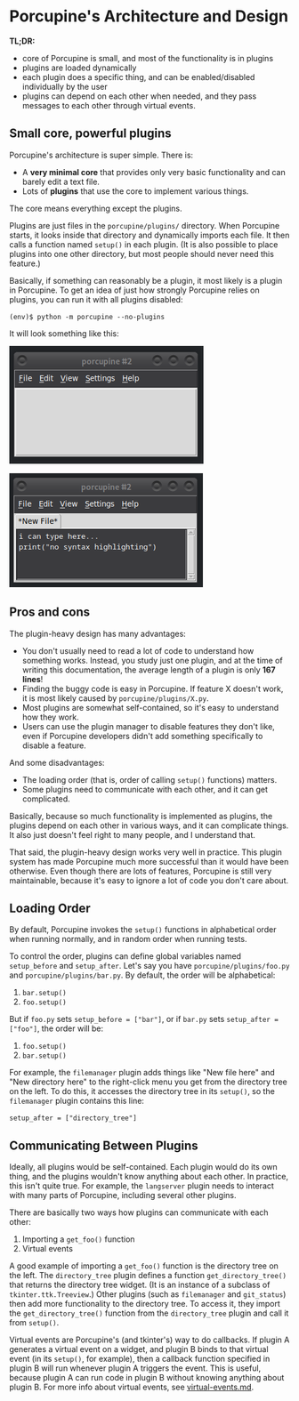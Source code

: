 # Porcupine's Architecture and Design

**TL;DR:**
- core of Porcupine is small, and most of the functionality is in plugins
- plugins are loaded dynamically
- each plugin does a specific thing, and can be enabled/disabled individually by the user
- plugins can depend on each other when needed, and they pass messages to each other through virtual events.


## Small core, powerful plugins

Porcupine's architecture is super simple. There is:
- A **very minimal core** that provides only very basic functionality and can barely edit a text file.
- Lots of **plugins** that use the core to implement various things.

The core means everything except the plugins.

Plugins are just files in the `porcupine/plugins/` directory.
When Porcupine starts, it looks inside that directory and dynamically imports each file.
It then calls a function named `setup()` in each plugin.
(It is also possible to place plugins into one other directory, but most people should never need this feature.)

Basically, if something can reasonably be a plugin, it most likely is a plugin in Porcupine.
To get an idea of just how strongly Porcupine relies on plugins,
you can run it with all plugins disabled:

```
(env)$ python -m porcupine --no-plugins
```

It will look something like this:

![Screenshot of porcupine without plugins 1](no-plugins-1.png)

![Screenshot of porcupine without plugins 2](no-plugins-2.png)


## Pros and cons

The plugin-heavy design has many advantages:
- You don't usually need to read a lot of code to understand how something works.
    Instead, you study just one plugin, and at the time of writing this documentation,
    the average length of a plugin is only **167 lines**!
- Finding the buggy code is easy in Porcupine.
    If feature X doesn't work, it is most likely caused by `porcupine/plugins/X.py`.
- Most plugins are somewhat self-contained, so it's easy to understand how they work.
- Users can use the plugin manager to disable features they don't like,
    even if Porcupine developers didn't add something specifically to disable a feature.

And some disadvantages:
- The loading order (that is, order of calling `setup()` functions) matters.
- Some plugins need to communicate with each other, and it can get complicated.

Basically, because so much functionality is implemented as plugins,
the plugins depend on each other in various ways, and it can complicate things.
It also just doesn't feel right to many people, and I understand that.

That said, the plugin-heavy design works very well in practice.
This plugin system has made Porcupine much more successful than it would have been otherwise.
Even though there are lots of features, Porcupine is still very maintainable,
because it's easy to ignore a lot of code you don't care about.


## Loading Order

By default, Porcupine invokes the `setup()` functions
in alphabetical order when running normally, and in random order when running tests.

To control the order, plugins can define global variables named `setup_before` and `setup_after`.
Let's say you have `porcupine/plugins/foo.py` and `porcupine/plugins/bar.py`.
By default, the order will be alphabetical:

1. `bar.setup()`
2. `foo.setup()`

But if `foo.py` sets `setup_before = ["bar"]`, or if `bar.py` sets `setup_after = ["foo"]`, the order will be:

1. `foo.setup()`
2. `bar.setup()`

For example, the `filemanager` plugin adds things like "New file here" and "New directory here"
to the right-click menu you get from the directory tree on the left.
To do this, it accesses the directory tree in its `setup()`, so the `filemanager` plugin contains this line:

```
setup_after = ["directory_tree"]
```


## Communicating Between Plugins

Ideally, all plugins would be self-contained.
Each plugin would do its own thing, and the plugins wouldn't know anything about each other.
In practice, this isn't quite true.
For example, the `langserver` plugin needs to interact with many parts of Porcupine,
including several other plugins.

There are basically two ways how plugins can communicate with each other:
1. Importing a `get_foo()` function
2. Virtual events

A good example of importing a `get_foo()` function is the directory tree on the left.
The `directory_tree` plugin defines a function `get_directory_tree()` that returns the directory tree widget.
(It is an instance of a subclass of `tkinter.ttk.Treeview`.)
Other plugins (such as `filemanager` and `git_status`) then add more functionality to the directory tree.
To access it, they import the `get_directory_tree()` function from the `directory_tree` plugin and call it from `setup()`.

Virtual events are Porcupine's (and tkinter's) way to do callbacks.
If plugin A generates a virtual event on a widget,
and plugin B binds to that virtual event (in its `setup()`, for example),
then a callback function specified in plugin B will run whenever plugin A triggers the event.
This is useful, because plugin A can run code in plugin B without knowing anything about plugin B.
For more info about virtual events, see [virtual-events.md](virtual-events.md).

